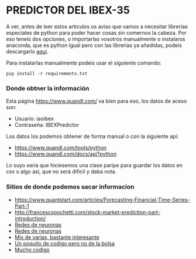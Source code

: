 # PREDICTOR DEL IBEX-35
A ver, antes de leer estos articulos os aviso que vamos a necesitar librerias especiales de python para poder hacer 
cosas sin comernos la cabeza. Por eso teneis dos opciones, o importarlas vosotros manualmente o instalaros anaconda, 
que es python igual pero con las librerias ya añadidas, podeis descargarlo [aquí](https://www.continuum.io/downloads).

Para instalarlas manualmente podeis usar el siguiente comando:

    pip install -r requirements.txt

### Donde obtner la información

Esta página https://www.quandl.com/ va bien para eso, los datos de aceso son:

- Usuario: iaoibex
- Contraseña: IBEXPredictor

Los datos los podemos obtener de forma manual o con la siguiente api: 

- https://www.quandl.com/tools/python
- https://www.quandl.com/docs/api?python

Lo suyo sería que hiciesemos una clase paripe para guardar los datos en csv o algo así, que no será dificil y daba 
nota.

### Sitios de donde podemos sacar informacion
- https://www.quantstart.com/articles/Forecasting-Financial-Time-Series-Part-1
- http://francescopochetti.com/stock-market-prediction-part-introduction/
- [Redes de neuronas](https://people.eecs.berkeley.edu/~akar/IITK_website/EE671/report_stock.pdf)
- [Redes de neuronas](http://ac.els-cdn.com/S2077188616300245/1-s2.0-S2077188616300245-main.pdf?_tid=5720e644-b123-11e6-ab1f-00000aacb35e&acdnat=1479867782_4f4c66ccb084c1425fcefee8ba1af708)
- [Mix de varias, bastante interesante](http://computationalfinance.lsi.upc.edu/wp-content/uploads/2014/09/AArratiaForecastingFTS2014_ho.pdf)
- [Un poquito de codigo pero no de la bolsa](https://www.analyticsvidhya.com/blog/2016/02/time-series-forecasting-codes-python/)
- [Mucho codigo](http://machinelearningmastery.com/time-series-prediction-lstm-recurrent-neural-networks-python-keras/)
